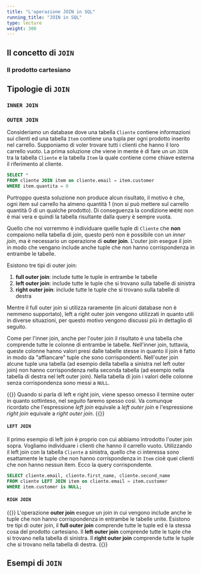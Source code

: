 ```yaml
---
title: "L'operazione JOIN in SQL"
running_title: "JOIN in SQL"
type: lecture
weight: 300
---
```


## Il concetto di `JOIN`

### Il prodotto cartesiano

## Tipologie di `JOIN`

### `INNER JOIN`

### `OUTER JOIN`

Consideriamo un database dove una tabella `Cliente` contiene informazioni sui clienti ed una tabella `Item` contiene una tupla per ogni prodotto inserito nel carrello. Supponiamo di voler trovare tutti i clienti che hanno il loro carrello vuoto. La prima soluzione che viene in mente è di fare un un `JOIN` tra la tabella `Cliente` e la tabella `Item` la quale contiene come chiave esterna il riferimento al cliente.

```sql
SELECT *
FROM cliente JOIN item on cliente.email = item.customer
WHERE item.quantita = 0
```

Purtroppo questa soluzione non produce alcun risultato, il motivo è che, ogni item sul carrello ha almeno quantità 1 (non si può mettere sul carrello quantità 0 di un qualche prodotto). Di conseguenza la condizione `WHERE` non è mai vera e quindi la tabella risultante dalla query è sempre vuota.

Quello che noi vorremmo è individuare quelle tuple di `Cliente` che **non** compaiono nella tabella di join, questo però non è possibile con un *inner join*, ma è necessario un operazione di **outer join**. L'outer join esegue il join in modo che vengano include anche tuple che non hanno corrispondenza in entrambe le tabelle.

Esistono tre tipi di outer join:
1. **full outer join**: include tutte le tuple in entrambe le tabelle
2. **left outer join**: include tutte le tuple che si trovano sulla tabelle di sinistra
3. **right outer join**: include tutte le tuple che si trovano sulla tabelle di destra

Mentre il full outer join si utilizza raramente (in alcuni database non è nemmeno supportato), left a right outer join vengono utilizzati in quanto utili in diverse situazioni, per questo motivo vengono discussi più in dettaglio di seguito.

Come per l'inner join, anche per l'outer join il risultato è una tabella che comprende tutte le colonne di entrambe le tabelle. Nell'inner join, tuttavia, queste colonne hanno valori presi dalle tabelle stesse in quanto il join è fatto in modo da "affiancare" tuple che sono corrispondenti. Nell'outer join alcune tuple una tabella (ad esempio della tabella a sinistra nel left outer join) non hanno corrispondenza nella seconda tabella (ad esempio nella tabella di destra nel left outer join). Nella tabella di join i valori delle colonne senza corrispondenza sono messi a `NULL`.

{{<observe>}}
Quando si parla di left e right join, viene spesso omesso il termine outer in quanto sottinteso, nel seguito faremo spesso così. Va comunque ricordato che l'espressione *left join* equivale a *left outer join* e l'espressione *right join* equivale a *right outer join*.
{{</observe>}}

#### `LEFT JOIN`

Il primo esempio di left join è proprio con cui abbiamo introdotto l'outer join sopra. Vogliamo individuare i clienti che hanno il carrello vuoto. Utilizzando il left join con la tabella `Cliente` a sinistra, quello che ci interessa sono esattamente le tuple che non hanno corrispondenza in `Item` cioè quei clienti che non hanno nessun item. Ecco la query corrispondente.

```sql
SELECT cliente.email, cliente.first_name, cliente.second_name
FROM cliente LEFT JOIN item on cliente.email = item.customer
WHERE item.customer is NULL;
```

#### `RIGH JOIN`

{{<def>}}
L'operazione **outer join** esegue un join in cui vengono include anche le tuple che non hanno corrispondenza in entrambe le tabelle unite. Esistono tre tipi di outer join, il **full outer join** comprende tutte le tuple ed è la stessa cosa del prodotto cartesiano. Il **left outer join** comprende tutte le tuple che si trovano nella tabella di sinistra. Il **right outer join** comprende tutte le tuple che si trovano nella tabella di destra.
{{</def>}}

## Esempi di `JOIN`

